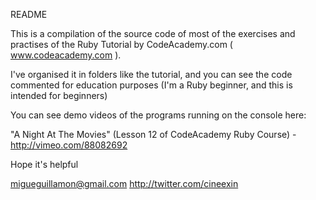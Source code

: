 README

This is a compilation of the source code of most of the exercises and practises of the Ruby Tutorial by CodeAcademy.com ( www.codeacademy.com ).

I've organised it in folders like the tutorial, and you can see the code commented for education purposes (I'm a Ruby beginner, and this is intended for beginners)

You can see demo videos of the programs running on the console here:

 "A Night At The Movies" (Lesson 12 of CodeAcademy Ruby Course) - http://vimeo.com/88082692



Hope it's helpful

migueguillamon@gmail.com
http://twitter.com/cineexin
